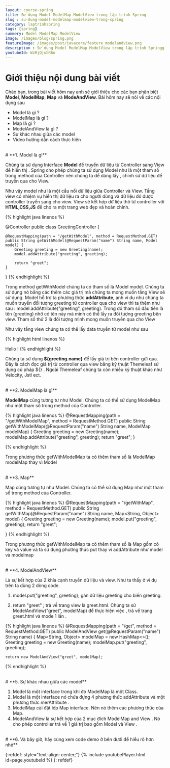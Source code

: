```yaml
---
layout: course-spring
title: Sử dụng Model ModelMap ModelView trong lập trình Spring  
slug : su-dung-model-modelmap-modelview-trong-spring
category: laptrinhspring
tags: [spring]
summery: Model ModelMap ModelView
image: /images/blog/spring.png
featureImage: /images/post/javacore/feature_modelandview.png
description : Sử dụng Model ModelMap ModelView trong lập trình Springg. Hiểu model là gì  trong Spring . ModelMap là gì , Map là gì , ModelAndView là gì trong Spring. Phân biệt sự khác nhau giữ Model ModelMap Map và ModelAndView trong học lập trình Spring.
youtubeId: WzRjQjubR6o
---
```


# **Giới thiệu nội dung bài viết**
Chào bạn, trong bài viết hôm nay anh sẽ giới thiệu cho các bạn phân biệt <b>Model</b>, <b>ModelMap</b>, <b>Map</b> và <b>ModeAndView</b>. Bài hôm nay sẽ nói về các nội dụng sau

- Model là gì ?
- ModelMap là gì ?
- Map là gì ?
- ModelAndView là gì ?
- Sự khác nhau giữa các model
- Video hướng dẫn cách thực hiện

<br>
# **1. Model là gì**

Chúng ta sử dụng Interface <b>Model</b> để truyền dữ liệu từ Controller sang View để hiển thị .
Spring cho phép chúng ta sử dụng Model như là một tham số trong method của Controller nên chúng ta dể dàng lấy , chỉnh sử dữ liệu
để truyền qua cho View.

Như vậy model như là một cầu nối dữ liệu giữa Controller và View. Tầng view có nhiệm vụ hiển thị dữ liệu ra cho người dùng và dữ liệu đó được controller truyền sang cho view. View sẽ kết hợp dữ liệu thô từ controller với <b>HTML,CSS,JS</b> để cho ra một trang web đẹp và hoàn chỉnh.

{% highlight java linenos %}

@Controller
public class GreetingController {

    @RequestMapping(path = "/getWithModel", method = RequestMethod.GET)
    public String getWithModel(@RequestParam("name") String name, Model model) {
        Greeting greeting = new Greeting(name);
        model.addAttribute("greeting", greeting);

        return "greet";
    }
}
{% endhighlight %}

Trong method getWithModel chúng ta có tham số là Model model. Chúng ta sử dụng nó bằng các thêm các giá trị mà chúng ta mong muốn tầng View sẽ sử dụng. Model hỗ trợ ta phương thức <b>addAttribute</b>, anh ví dụ như chúng ta muốn truyền đối tượng greeting từ controller qua cho view thì ta thêm như sau : model.addAttribute("greeting", greeting). Trong đó tham số đầu tiên là tên (greeting) nhờ có tên này mà mình có thể lấy ra đối tượng greeting bên view. Tham số thứ 2 là đối tượng mình mong muốn truyền qua cho View

Như vây tầng view chúng ta có thể lấy data truyền từ model như sau

{% highlight html  linenos %}
<!DOCTYPE html>
<html>
    <body>
        Hello <span th:text="${greeting.name}"/>!
    </body>
</html>
{% endhighlight %}
<br>


Chúng ta sử dụng <b>${greeting.name}</b> để lấy giá trị bên controller gửi qua. Đây là cách đọc giá trị từ controller qua view bằng kỷ thuật Themeleaf sử dụng cú pháp ${} . Ngoài Themeleaf chúng ta còn nhiều kỷ thuật khác như Velocity, Jstl ect.


<br>
# **2. ModelMap là gì**

<b>ModelMap</b> cũng tương tư như Model. Chúng ta có thể sử dụng ModelMap như một tham số trong method của Controller.

{% highlight java  linenos %}
@RequestMapping(path = "/getWithModelMap", method = RequestMethod.GET)
public String getWithModelMap(@RequestParam("name") String name, ModelMap modelMap) {
    Greeting greeting = new Greeting(name);
    modelMap.addAttribute("greeting", greeting);
    return "greet";
}

{% endhighlight %}

Trong phương thức getWithModelMap ta có thêm tham số là ModelMap modelMap thay vì Model

<br>
# **3. Map**

Map cũng tương tự như Model. Chúng ta có thể sử dụng Map như một tham số trong method của Controller.

{% highlight java  linenos %}
@RequestMapping(path = "/getWithMap", method = RequestMethod.GET)
public String getWithMap(@RequestParam("name") String name, Map<String, Object> model) {
    Greeting greeting = new Greeting(name);
    model.put("greeting", greeting);
    return "greet";

}
{% endhighlight %}

Trong phương thức getWithModelMap ta có thêm tham số là Map gồm có key và value và ta sử dụng phương thức put thay vì addAttribute như model và modelmap

<br>
# **4. ModelAndView**

Là sự kết hợp của 2 khía cạnh truyền dữ liệu và view. Như ta thấy ở ví dụ trên ta dùng 2 dòng code.

1. model.put("greeting", greeting); gán dữ liệu greeting cho biến greeting.

2. return "greet" ; trả về trang view là greet.html.
Chúng ta sử  ModelAndView("greet", modelMap) để thực hiện việc , trả về trang greet.html và mode 1 lần .

{% highlight java  linenos %}
@RequestMapping(path = "/get", method = RequestMethod.GET)
public ModelAndView get(@RequestParam("name") String name) {
    Map<String, Object> modelMap = new HashMap<>();
    Greeting greeting = new Greeting(name);
    modelMap.put("greeting", greeting);

    return new ModelAndView("greet", modelMap);
{% endhighlight %}

<br>
# **5. Sự khác nhau giữa các model**

1. Model là một interface trong khi đó ModelMap là một Class.
2. Model là một  interface nó chứa đựng 4 phương thức addAttribute và một phương thức  merAttribute .
3. ModelMap cài đặt lớp  Map interface. Nên nó thêm các phương thức của Map.
4. ModelAndView là sự kết hợp của 2 mục đích  ModelMap and View . Nó cho phép controller trả về 1 giá trị bao gồm Model và View .  

<br>
# **6. Và bây giờ, hãy cùng xem code demo ở bên dưới để hiểu rõ hơn nhé**

{:refdef: style="text-align: center;"}
{% include youtubePlayer.html id=page.youtubeId %}
{: refdef}
